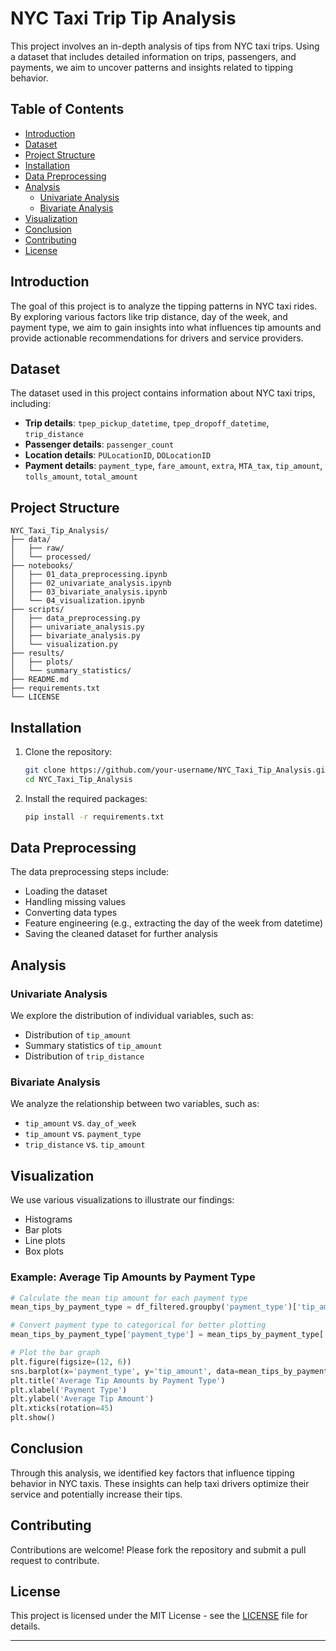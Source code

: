 # NYC Taxi Trip Tip Analysis
This project involves an in-depth analysis of tips from NYC taxi trips. Using a dataset that includes detailed information on trips, passengers, and payments, we aim to uncover patterns and insights related to tipping behavior.

## Table of Contents

- [Introduction](#introduction)
- [Dataset](#dataset)
- [Project Structure](#project-structure)
- [Installation](#installation)
- [Data Preprocessing](#data-preprocessing)
- [Analysis](#analysis)
  - [Univariate Analysis](#univariate-analysis)
  - [Bivariate Analysis](#bivariate-analysis)
- [Visualization](#visualization)
- [Conclusion](#conclusion)
- [Contributing](#contributing)
- [License](#license)

## Introduction

The goal of this project is to analyze the tipping patterns in NYC taxi rides. By exploring various factors like trip distance, day of the week, and payment type, we aim to gain insights into what influences tip amounts and provide actionable recommendations for drivers and service providers.

## Dataset

The dataset used in this project contains information about NYC taxi trips, including:
- **Trip details**: `tpep_pickup_datetime`, `tpep_dropoff_datetime`, `trip_distance`
- **Passenger details**: `passenger_count`
- **Location details**: `PULocationID`, `DOLocationID`
- **Payment details**: `payment_type`, `fare_amount`, `extra`, `MTA_tax`, `tip_amount`, `tolls_amount`, `total_amount`

## Project Structure

```
NYC_Taxi_Tip_Analysis/
├── data/
│   ├── raw/
│   └── processed/
├── notebooks/
│   ├── 01_data_preprocessing.ipynb
│   ├── 02_univariate_analysis.ipynb
│   ├── 03_bivariate_analysis.ipynb
│   └── 04_visualization.ipynb
├── scripts/
│   ├── data_preprocessing.py
│   ├── univariate_analysis.py
│   ├── bivariate_analysis.py
│   └── visualization.py
├── results/
│   ├── plots/
│   └── summary_statistics/
├── README.md
├── requirements.txt
└── LICENSE
```

## Installation

1. Clone the repository:
   ```sh
   git clone https://github.com/your-username/NYC_Taxi_Tip_Analysis.git
   cd NYC_Taxi_Tip_Analysis
   ```

2. Install the required packages:
   ```sh
   pip install -r requirements.txt
   ```

## Data Preprocessing

The data preprocessing steps include:
- Loading the dataset
- Handling missing values
- Converting data types
- Feature engineering (e.g., extracting the day of the week from datetime)
- Saving the cleaned dataset for further analysis

## Analysis

### Univariate Analysis

We explore the distribution of individual variables, such as:
- Distribution of `tip_amount`
- Summary statistics of `tip_amount`
- Distribution of `trip_distance`

### Bivariate Analysis

We analyze the relationship between two variables, such as:
- `tip_amount` vs. `day_of_week`
- `tip_amount` vs. `payment_type`
- `trip_distance` vs. `tip_amount`

## Visualization

We use various visualizations to illustrate our findings:
- Histograms
- Bar plots
- Line plots
- Box plots

### Example: Average Tip Amounts by Payment Type

```python
# Calculate the mean tip amount for each payment type
mean_tips_by_payment_type = df_filtered.groupby('payment_type')['tip_amount'].mean().reset_index()

# Convert payment type to categorical for better plotting
mean_tips_by_payment_type['payment_type'] = mean_tips_by_payment_type['payment_type'].astype(str)

# Plot the bar graph
plt.figure(figsize=(12, 6))
sns.barplot(x='payment_type', y='tip_amount', data=mean_tips_by_payment_type, palette='viridis')
plt.title('Average Tip Amounts by Payment Type')
plt.xlabel('Payment Type')
plt.ylabel('Average Tip Amount')
plt.xticks(rotation=45)
plt.show()
```

## Conclusion

Through this analysis, we identified key factors that influence tipping behavior in NYC taxis. These insights can help taxi drivers optimize their service and potentially increase their tips.

## Contributing

Contributions are welcome! Please fork the repository and submit a pull request to contribute.

## License

This project is licensed under the MIT License - see the [LICENSE](LICENSE) file for details.

---
